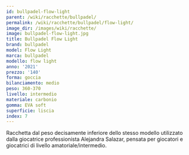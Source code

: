 ```yaml
---
id: bullpadel-flow-light
parent: /wiki/racchette/bullpadel/
permalink: /wiki/racchette/bullpadel/flow-light/
image_dir: /images/wiki/racchette/
image: bullpadel-flow-light.jpg
title: Bullpadel Flow Light
brand: bullpadel
model: Flow Light
marca: bullpadel
modello: flow light
anno: '2021'
prezzo: '140'
forma: goccia
bilanciamento: medio
peso: 360-370
livello: intermedio
materiale: carbonio
gomma: EVA soft
superficie: liscia
index: 7
---
```

Racchetta dal peso decisamente inferiore dello stesso modello utilizzato dalla giocatrice professionista Alejandra Salazar, pensata per giocatori e giocatrici di livello amatoriale/intermedio.